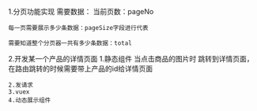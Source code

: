 1.分页功能实现
	需要数据：
	当前页数：pageNo
	
	每一页需要展示多少条数据：pageSize字段进行代表
	
	需要知道整个分页器一共有多少条数据：total
	
2.开发某一个产品的详情页面
	1.静态组件
		当点击商品的图片时 跳转到详情页面，在路由跳转的时候需要带上产品的id给详情页面
		
	2.发请求
	3.vuex
	4.动态展示组件 
	
	
	